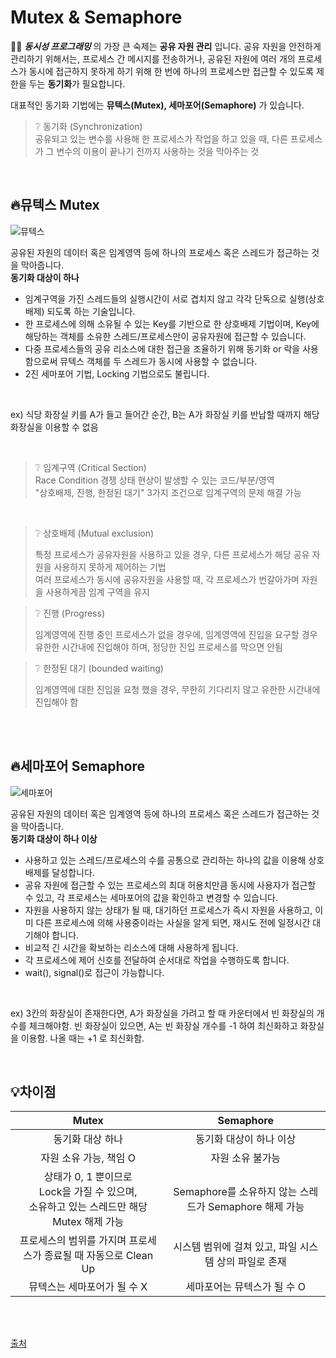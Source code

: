 # Mutex & Semaphore

🧑‍💻 **_동시성 프로그래밍_** 의 가장 큰 숙제는 **공유 자원 관리** 입니다. 공유 자원을 안전하게 관리하기 위해서는, 프로세스 간 메시지를 전송하거나, 공유된 자원에 여러 개의 프로세스가 동시에 접근하지 못하게 하기 위해 한 번에 하나의 프로세스만 접근할 수 있도록 제한을 두는 **동기화**가 필요합니다.
<br>

대표적인 동기화 기법에는 **뮤텍스(Mutex), 세마포어(Semaphore)** 가 있습니다.

> ❔ 동기화 (Synchronization) <br>
> 공유되고 있는 변수를 사용해 한 프로세스가 작업을 하고 있을 때, 다른 프로세스가 그 변수의 이용이 끝나기 전까지 사용하는 것을 막아주는 것

<br>

## 🔥뮤텍스 Mutex

<img src="https://github.com/Fun-Fun-Study/CS-Study/assets/96433955/3bfdda07-3521-4411-b7a4-bd6b1f906e18" alt="뮤텍스">

<br>

공유된 자원의 데이터 혹은 임계영역 등에 하나의 프로세스 혹은 스레드가 접근하는 것을 막아줍니다. <br> **동기화 대상이 하나**

- 임계구역을 가진 스레드들의 실행시간이 서로 겹치지 않고 각각 단독으로 실행(상호배제) 되도록 하는 기술입니다.
- 한 프로세스에 의해 소유될 수 있는 Key를 기반으로 한 상호배제 기법이며, Key에 해당하는 객체를 소유한 스레드/프로세스만이 공유자원에 접근할 수 있습니다.
- 다중 프로세스들의 공유 리소스에 대한 접근을 조율하기 위해 동기화 or 락을 사용함으로써 뮤텍스 객체를 두 스레드가 동시에 사용할 수 없습니다.
- 2진 세마포어 기법, Locking 기법으로도 불립니다.

<br>

ex) 식당 화장실 키를 A가 들고 들어간 순간, B는 A가 화장실 키를 반납할 때까지 해당 화장실을 이용할 수 없음

<br>

> ❔ 임계구역 (Critical Section) <br>
> Race Condition 경쟁 상태 현상이 발생할 수 있는 코드/부분/영역 <br>
> "상호배제, 진행, 한정된 대기" 3가지 조건으로 임계구역의 문제 해결 가능
> <br>

<br>

> ❔ 상호배제 (Mutual exclusion) <br>
>
> 특정 프로세스가 공유자원을 사용하고 있을 경우, 다른 프로세스가 해당 공유 자원을 사용하지 못하게 제어하는 기법 <br>
> 여러 프로세스가 동시에 공유자원을 사용할 때, 각 프로세스가 번갈아가며 자원을 사용하게끔 임계 구역을 유지

> ❔ 진행 (Progress) <br>
>
> 임계영역에 진행 중인 프로세스가 없을 경우에, 임계영역에 진입을 요구할 경우 유한한 시간내에 진입해야 하며, 정당한 진입 프로세스를 막으면 안됨

> ❔ 한정된 대기 (bounded waiting) <br>
>
> 임계영역에 대한 진입을 요청 했을 경우, 무한히 기다리지 않고 유한한 시간내에 진입해야 함

<br><br>

## 🔥세마포어 Semaphore

<img src="https://github.com/Fun-Fun-Study/CS-Study/assets/96433955/f146921c-fc7b-4a1d-9267-776a6ba7d12f" alt="세마포어">

<br>

공유된 자원의 데이터 혹은 임계영역 등에 하나의 프로세스 혹은 스레드가 접근하는 것을 막아줍니다. <br> **동기화 대상이 하나 이상**

- 사용하고 있는 스레드/프로세스의 수를 공통으로 관리하는 하나의 값을 이용해 상호배제를 달성합니다.
- 공유 자원에 접근할 수 있는 프로세스의 최대 허용치만큼 동시에 사용자가 접근할 수 있고, 각 프로세스는 세마포어의 값을 확인하고 변경할 수 있습니다.
- 자원을 사용하지 않는 상태가 될 때, 대기하던 프로세스가 즉시 자원을 사용하고, 이미 다른 프로세스에 의해 사용중이라는 사실을 알게 되면, 재시도 전에 일정시간 대기해야 합니다.
- 비교적 긴 시간을 확보하는 리소스에 대해 사용하게 됩니다.
- 각 프로세스에 제어 신호를 전달하여 순서대로 작업을 수행하도록 합니다.
- wait(), signal()로 접근이 가능합니다.

<br>

ex) 3칸의 화장실이 존재한다면, A가 화장실을 가려고 할 때 카운터에서 빈 화장실의 개수를 체크해야함. 빈 화장실이 있으면, A는 빈 화장실 개수를 -1 하여 최신화하고 화장실을 이용함. 나올 때는 +1 로 최신화함.

<br>

## 💡차이점

|                                               Mutex                                               |                       Semaphore                        |
| :-----------------------------------------------------------------------------------------------: | :----------------------------------------------------: |
|                                         동기화 대상 하나                                          |                동기화 대상이 하나 이상                 |
|                                      자원 소유 가능, 책임 O                                       |                    자원 소유 불가능                    |
| 상태가 0, 1 뿐이므로 <br> Lock을 가질 수 있으며, <br> 소유하고 있는 스레드만 해당 Mutex 해제 가능 | Semaphore를 소유하지 않는 스레드가 Semaphore 해제 가능 |
|                  프로세스의 범위를 가지며 프로세스가 종료될 때 자동으로 Clean Up                  | 시스템 범위에 걸쳐 있고, 파일 시스템 상의 파일로 존재  |
|                                    뮤텍스는 세마포어가 될 수 X                                    |              세마포어는 뮤텍스가 될 수 O               |

<br>
<br>

[출처](https://heeonii.tistory.com/14)
